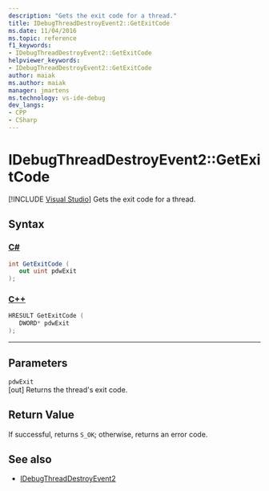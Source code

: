 ```yaml
---
description: "Gets the exit code for a thread."
title: IDebugThreadDestroyEvent2::GetExitCode
ms.date: 11/04/2016
ms.topic: reference
f1_keywords:
- IDebugThreadDestroyEvent2::GetExitCode
helpviewer_keywords:
- IDebugThreadDestroyEvent2::GetExitCode
author: maiak
ms.author: maiak
manager: jmartens
ms.technology: vs-ide-debug
dev_langs:
- CPP
- CSharp
---
```

# IDebugThreadDestroyEvent2::GetExitCode

 [!INCLUDE [Visual Studio](~/includes/applies-to-version/vs-windows-only.md)]
Gets the exit code for a thread.

## Syntax

### [C#](#tab/csharp)
```csharp
int GetExitCode ( 
   out uint pdwExit
);
```
### [C++](#tab/cpp)
```cpp
HRESULT GetExitCode ( 
   DWORD* pdwExit
);
```
---

## Parameters
`pdwExit`\
[out] Returns the thread's exit code.

## Return Value
 If successful, returns `S_OK`; otherwise, returns an error code.

## See also
- [IDebugThreadDestroyEvent2](../../../extensibility/debugger/reference/idebugthreaddestroyevent2.md)
